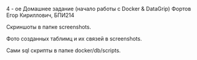 4 - ое Домашнее задание (начало работы с Docker & DataGrip)
Фортов Егор Кириллович, БПИ214

Скриншоты в папке screenshots.

Фото созданных таблимц и их связей в screenshots.

Сами sql скрипты в папке docker/db/scripts.
